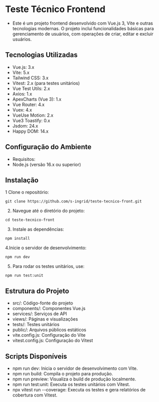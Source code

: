 # Teste Técnico Frontend
- Este é um projeto frontend desenvolvido com Vue.js 3, Vite e outras tecnologias modernas. O projeto inclui funcionalidades básicas para gerenciamento de usuários, com operações de criar, editar e excluir usuários.

## Tecnologias Utilizadas
- Vue.js: 3.x
- Vite: 5.x
- Tailwind CSS: 3.x
- Vitest: 2.x (para testes unitários)
- Vue Test Utils: 2.x
- Axios: 1.x
- ApexCharts (Vue 3): 1.x
- Vue Router: 4.x
- Vuex: 4.x
- VueUse Motion: 2.x
- Vue3 Toastify: 0.x
- Jsdom: 24.x
- Happy DOM: 14.x

## Configuração do Ambiente
- Requisitos:
- Node.js (versão 16.x ou superior)

## Instalação
1 Clone o repositório:
````
git clone https://github.com/s-ingrid/teste-tecnico-front.git
````
2. Navegue até o diretório do projeto:
````
cd teste-tecnico-front
````
3. Instale as dependências:
````
npm install
````
4.Inicie o servidor de desenvolvimento:
````
npm run dev
````
5. Para rodar os testes unitários, use:
````
npm run test:unit
````
## Estrutura do Projeto
* src/: Código-fonte do projeto
* components/: Componentes Vue.js
* services/: Serviços de API
* views/: Páginas e visualizações
* tests/: Testes unitários
* public/: Arquivos públicos estáticos
* vite.config.js: Configuração do Vite
* vitest.config.js: Configuração do Vitest

## Scripts Disponíveis
* npm run dev: Inicia o servidor de desenvolvimento com Vite.
* npm run build: Compila o projeto para produção.
* npm run preview: Visualiza o build de produção localmente.
* npm run test:unit: Executa os testes unitários com Vitest.
* npx vitest run --coverage: Executa os testes e gera relatórios de cobertura com Vitest.

